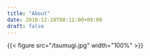 ```yaml
---
title: "About"
date: 2018-12-18T00:11:00+09:00
draft: false
---
```


{{< figure src="/tsumugi.jpg" width="100%" >}}


